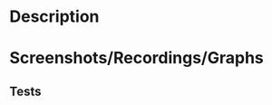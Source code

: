 # Description

<!--
> Please provide a summary of the changes made in this PR. Include details such as:
  > * What issue does this PR address or fix?
  > * What new features or enhancements does this PR introduce?
  > * Are there any breaking changes or dependencies that need to be considered?
-->

# Screenshots/Recordings/Graphs

<!--
> Please attach relevant screenshots to showcase the UI changes.
> Please attach images that can help explain the changes.
-->

## Tests

<!--
> Please describe the tests that you have conducted to verify the changes made in this PR.
-->

